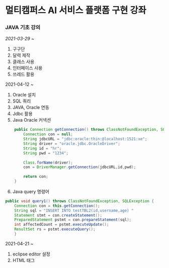 # 멀티캠퍼스 AI 서비스 플랫폼 구현 강좌 

### JAVA 기초 강의

*2021-03-29* ~

1. 구구단
2. 달력 제작
3. 클래스 사용
4. 인터페이스 사용
5. 쓰레드 활용



2021-04-12 ~

1. Oracle 설치
2. SQL 쿼리
3. JAVA, Oracle 연동
4. Jdbc 활용
5. Java Oracle 커넥션

```java
	public Connection getConnection() throws ClassNotFoundException, SQLException {
		Connection con = null;
		String jdbcURL = "jdbc:oracle:thin:@localhost:1521:xe";
		String driver = "oracle.jdbc.OracleDriver";
		String id = "hr";
		String pwd = "1234";
		
		Class.forName(driver);
		con = DriverManager.getConnection(jdbcURL,id,pwd);
		
		return con;
	}
```

6. Java query 명령어

```java
public void query1() throws ClassNotFoundException, SQLException {
    Connection con = this.getConnection();
    String sql = "INSERT INTO testTBL2(id,username,age) "
    Statement stmt = con.createStatement();
    PreparedStatement pstmt = con.prepareStatement(sql);
    int affectedCount = pstmt.executeUpdate();
    ResultSet rs = pstmt.executeQuery();
	}
```



2021-04-21 ~

1. eclipse editor 설정
2. HTML 태그